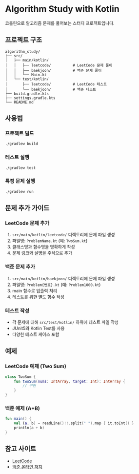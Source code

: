 # Algorithm Study with Kotlin

코틀린으로 알고리즘 문제를 풀어보는 스터디 프로젝트입니다.

## 프로젝트 구조

```
algorithm_study/
├── src/
│   ├── main/kotlin/
│   │   ├── leetcode/          # LeetCode 문제 풀이
│   │   ├── baekjoon/          # 백준 문제 풀이
│   │   └── Main.kt
│   └── test/kotlin/
│       ├── leetcode/          # LeetCode 테스트
│       └── baekjoon/          # 백준 테스트
├── build.gradle.kts
├── settings.gradle.kts
└── README.md
```

## 사용법

### 프로젝트 빌드
```bash
./gradlew build
```

### 테스트 실행
```bash
./gradlew test
```

### 특정 문제 실행
```bash
./gradlew run
```

## 문제 추가 가이드

### LeetCode 문제 추가
1. `src/main/kotlin/leetcode/` 디렉토리에 문제 파일 생성
2. 파일명: `ProblemName.kt` (예: `TwoSum.kt`)
3. 클래스명과 함수명을 명확하게 작성
4. 문제 링크와 설명을 주석으로 추가

### 백준 문제 추가
1. `src/main/kotlin/baekjoon/` 디렉토리에 문제 파일 생성
2. 파일명: `Problem{번호}.kt` (예: `Problem1000.kt`)
3. main 함수로 입출력 처리
4. 테스트를 위한 별도 함수 작성

### 테스트 작성
- 각 문제에 대해 `src/test/kotlin/` 하위에 테스트 파일 작성
- JUnit5와 Kotlin Test를 사용
- 다양한 테스트 케이스 포함

## 예제

### LeetCode 예제 (Two Sum)
```kotlin
class TwoSum {
    fun twoSum(nums: IntArray, target: Int): IntArray {
        // 구현
    }
}
```

### 백준 예제 (A+B)
```kotlin
fun main() {
    val (a, b) = readLine()!!.split(" ").map { it.toInt() }
    println(a + b)
}
```

## 참고 사이트
- [LeetCode](https://leetcode.com/)
- [백준 온라인 저지](https://www.acmicpc.net/)
